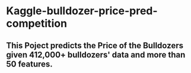 # Kaggle-bulldozer-price-pred-competition
## This Poject predicts the Price of the Bulldozers given 412,000+ bulldozers' data and more than 50 features.
